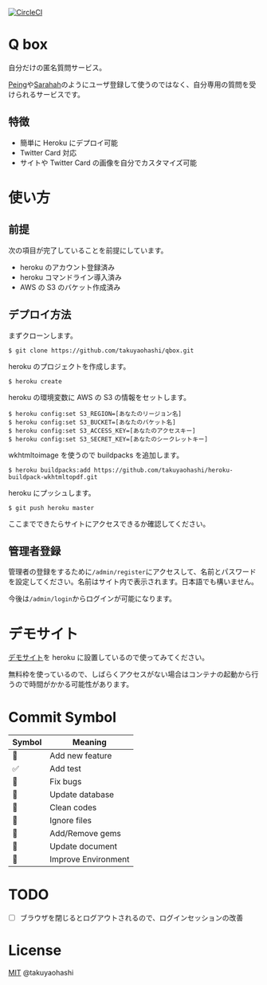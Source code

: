 [![CircleCI](https://circleci.com/gh/takuyaohashi/qbox/tree/master.svg?style=svg)](https://circleci.com/gh/takuyaohashi/qbox/tree/master)

# Q box

自分だけの匿名質問サービス。

[Peing](https://peing.net)や[Sarahah](https://www.sarahah.com/)のようにユーザ登録して使うのではなく、自分専用の質問を受けられるサービスです。

## 特徴

- 簡単に Heroku にデプロイ可能
- Twitter Card 対応
- サイトや Twitter Card の画像を自分でカスタマイズ可能

# 使い方
## 前提

次の項目が完了していることを前提にしています。

- heroku のアカウント登録済み
- heroku コマンドライン導入済み
- AWS の S3 のバケット作成済み

## デプロイ方法

まずクローンします。

```
$ git clone https://github.com/takuyaohashi/qbox.git
```

heroku のプロジェクトを作成します。

```
$ heroku create
```

heroku の環境変数に AWS の S3 の情報をセットします。

```
$ heroku config:set S3_REGION=[あなたのリージョン名]
$ heroku config:set S3_BUCKET=[あなたのバケット名]
$ heroku config:set S3_ACCESS_KEY=[あなたのアクセスキー]
$ heroku config:set S3_SECRET_KEY=[あなたのシークレットキー]
```

wkhtmltoimage を使うので buildpacks を追加します。

```
$ heroku buildpacks:add https://github.com/takuyaohashi/heroku-buildpack-wkhtmltopdf.git
```

heroku にプッシュします。

```
$ git push heroku master
```

ここまでできたらサイトにアクセスできるか確認してください。

## 管理者登録

管理者の登録をするために`/admin/register`にアクセスして、名前とパスワードを設定してください。名前はサイト内で表示されます。日本語でも構いません。

今後は`/admin/login`からログインが可能になります。

# デモサイト

[デモサイト](https://polar-shore-44843.herokuapp.com/)を heroku に設置しているので使ってみてください。

無料枠を使っているので、しばらくアクセスがない場合はコンテナの起動から行うので時間がかかる可能性があります。

# Commit Symbol

|Symbol  |Meaning  |
|---|---|
|:muscle:| Add new feature |
|:white_check_mark:| Add test |
|:bug:| Fix bugs |
|:closed_book:| Update database |
|:lipstick:| Clean codes |
|:see_no_evil:| Ignore files |
|:gem:| Add/Remove gems |
|:memo:| Update document |
|:wrench:| Improve Environment |

# TODO

- [ ] ブラウザを閉じるとログアウトされるので、ログインセッションの改善

# License

[MIT](https://github.com/takuyaohashi/qbox/blob/master/LICENSE) @takuyaohashi
